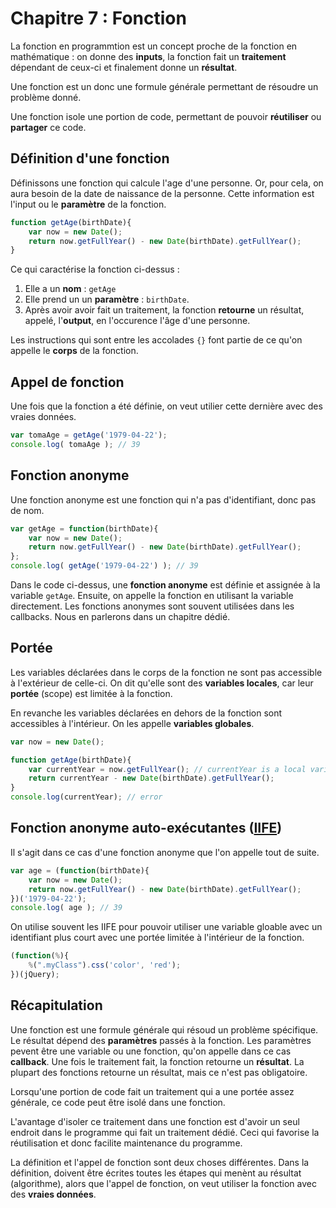 # Chapitre 7 : Fonction

La fonction en programmtion est un concept proche de la fonction en mathématique : on donne des **inputs**, la fonction fait un **traitement** dépendant de ceux-ci et finalement donne un **résultat**.

Une fonction est un donc une formule générale permettant de résoudre un problème donné.

Une fonction isole une portion de code, permettant de pouvoir **réutiliser** ou **partager** ce code.

## Définition d'une fonction

Définissons une fonction qui calcule l'age d'une personne. Or, pour cela, on aura besoin de la date de naissance de la personne. Cette information est l'input ou le **paramètre** de la fonction.

```js
function getAge(birthDate){
    var now = new Date();
    return now.getFullYear() - new Date(birthDate).getFullYear();
}
```
Ce qui caractérise la fonction ci-dessus :
1. Elle a un **nom** : `getAge`
2. Elle prend un un **paramètre** : `birthDate`.
3. Après avoir avoir fait un traitement, la fonction **retourne** un résultat, appelé, l'**output**, en l'occurence l'âge d'une personne.

Les instructions qui sont entre les accolades `{}` font partie de ce qu'on appelle le **corps** de la fonction.


## Appel de fonction
Une fois que la fonction a été définie, on veut utilier cette dernière avec des vraies données.

```js
var tomaAge = getAge('1979-04-22');
console.log( tomaAge ); // 39
```

## Fonction anonyme
Une fonction anonyme est une fonction qui n'a pas d'identifiant, donc pas de nom.


```js
var getAge = function(birthDate){
    var now = new Date();
    return now.getFullYear() - new Date(birthDate).getFullYear();
};
console.log( getAge('1979-04-22') ); // 39
```

Dans le code ci-dessus, une **fonction anonyme** est définie et assignée à la variable `getAge`. Ensuite, on appelle la fonction en utilisant la variable directement. Les fonctions anonymes sont souvent utilisées dans les callbacks. Nous en parlerons dans un chapitre dédié.

## Portée
Les variables déclarées dans le corps de la fonction ne sont pas accessible à l'extérieur de celle-ci.
On dit qu'elle sont des **variables locales**, car leur **portée** (scope) est limitée à la fonction.

En revanche les variables déclarées en dehors de la fonction sont accessibles à l'intérieur. On les appelle **variables globales**.

```js
var now = new Date();

function getAge(birthDate){
    var currentYear = now.getFullYear(); // currentYear is a local variable and now a global variable
    return currentYear - new Date(birthDate).getFullYear();
}
console.log(currentYear); // error
```

## Fonction anonyme auto-exécutantes ([IIFE](https://en.wikipedia.org/wiki/Immediately-invoked_function_expression))

Il s'agit dans ce cas d'une fonction anonyme que l'on appelle tout de suite.


```js
var age = (function(birthDate){
    var now = new Date();
    return now.getFullYear() - new Date(birthDate).getFullYear();
})('1979-04-22');
console.log( age ); // 39
```

On utilise souvent les IIFE pour pouvoir utiliser une variable gloable avec un identifiant plus court avec une portée limitée à l'intérieur de la fonction.

```js
(function(%){
    %(".myClass").css('color', 'red');
})(jQuery);
```


## Récapitulation

Une fonction est une formule générale qui résoud un problème spécifique. Le résultat dépend des **paramètres** passés à la fonction. Les paramètres pevent être une variable ou une fonction, qu'on appelle dans ce cas **callback**. Une fois le traitement fait, la fonction retourne un **résultat**. La plupart des fonctions retourne un résultat, mais ce n'est pas obligatoire.

Lorsqu'une portion de code fait un traitement qui a une portée assez générale, ce code peut être isolé dans une fonction.

L'avantage d'isoler ce traitement dans une fonction est d'avoir un seul endroit dans le programme qui fait un traitement dédié. Ceci qui favorise la réutilisation et donc facilite maintenance du programme.

La définition et l'appel de fonction sont deux choses différentes. Dans la définition, doivent être écrites toutes les étapes qui menènt au résultat (algorithme), alors que l'appel de fonction, on veut utiliser la fonction avec des **vraies données**.